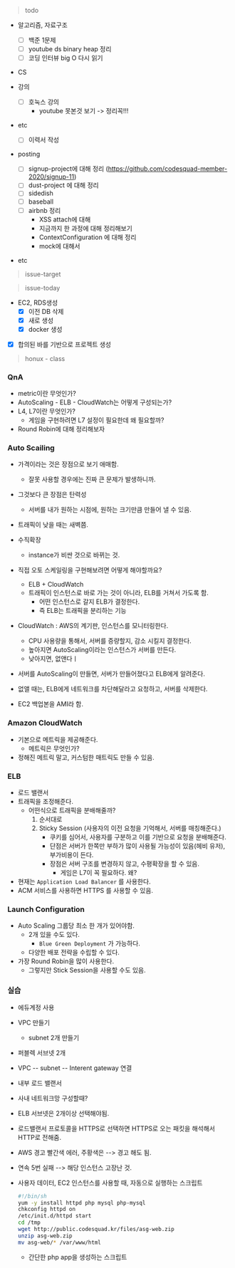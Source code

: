 


> todo

- 알고리즘, 자료구조

  - [ ] 백준 1문제
  - [ ] youtube ds binary heap 정리
  - [ ] 코딩 인터뷰 big O 다시 읽기
- CS
- 강의
  - [ ] 호눅스 강의 
    - youtube 못본것 보기 -> 정리꼭!!!
- etc
  
  - [ ] 이력서 작성



- posting

  - [ ] signup-project에 대해 정리 (https://github.com/codesquad-member-2020/signup-11)
  - [ ] dust-project 에 대해 정리
  - [ ] sidedish
  - [ ] baseball
  - [ ] airbnb 정리
    - XSS attach에 대해
    - 지금까지 한 과정에 대해 정리해보기
    - ContextConfiguration 에 대해 정리
    - mock에 대해서
- etc




> issue-target



> issue-today

- EC2, RDS생성 
  - [x] 이전 DB 삭제
  - [x] 새로 생성
  - [x] docker 생성
- [x] 합의된 바를 기반으로 프로젝트 생성




> honux - class



### QnA

- metric이란 무엇인가?
- AutoScaling - ELB - CloudWatch는 어떻게 구성되는가?
- L4, L7이란 무엇인가?
  - 게임을 구현하려면 L7 설정이 필요한데 왜 필요할까?
- Round Robin에 대해 정리해보자



### Auto Scailing

- 가격이라는 것은 장점으로 보기 애매함. 
  - 잘못 사용할 경우에는 진짜 큰 문제가 발생하니까.
- 그것보다 큰 장점은 탄력성
  - 서버를 내가 원하는 시점에, 원하는 크기만큼 만들어 낼 수 있음.
- 트래픽이 낮을 때는 새벽쯤.

- 수직확장
  - instance가 비싼 것으로 바뀌는 것.

- 직접 오토 스케일링을 구현해보려면 어떻게 해야할까요?
  - ELB + CloudWatch
  - 트래픽이  인스턴스로 바로 가는 것이 아니라, ELB를 거쳐서 가도록 함.
    - 어떤 인스턴스로 갈지 ELB가 결정한다.
    - 즉 ELB는 트래픽을 분리하는 기능

- CloudWatch : AWS의 계기판, 인스턴스를 모니터링한다.
  - CPU 사용량을 통해서, 서버를 증량할지, 감소 시킬지 결정한다.
  - 높아지면 AutoScaling이라는 인스턴스가 서버를 만든다.
  - 낮아지면, 없앤다ㅣ
- 서버를 AutoScaling이 만들면, 서버가 만들어졌다고 ELB에게 알려준다.
- 없앨 때는, ELB에게 네트워크를 차단해달라고 요청하고, 서버를 삭제한다.

- EC2 백업본을 AMI라 함.



### Amazon CloudWatch

- 기본으로 메트릭을 제공해준다.
  - 메트릭은 무엇인가?
- 정해진 메트릭 말고, 커스텀한 매트릭도 만들 수 있음.



### ELB

- 로드 밸랜서
- 트래픽을 조정해준다. 
  - 어떤식으로 트래픽을 분배해줄까?
    1. 순서대로 
    2. Sticky Session (사용자의 이전 요청을 기억해서, 서버를 매칭해준다.)
       - 쿠키를 심어서, 사용자를 구분하고 이를 기반으로 요청을 분배해준다.
       - 단점은 서버가 한쪽만 부하가 많이 사용될 가능성이 있음(헤비 유저), 부가비용이 든다.
       - 장점은 서버 구조를 변경하지 않고, 수평확장을 할 수 있음. 
         - 게임은 L7이 꼭 필요하다. 왜?
- 현재는 `Application Load Balancer` 를 사용한다.
- ACM 서비스를 사용하면 HTTPS 를 사용할 수 있음.





### Launch Configuration

- Auto Scaling 그룹당 최소 한 개가 있어야함.
  - 2개 있을 수도 있다.
    - `Blue Green Deployment` 가 가능하다.
  - 다양한 배포 전략을 수립할 수 있다.
- 가장 Round Robin을 많이 사용한다.
  - 그렇지만 Stick Session을 사용할 수도 있음.



### 실습

- 에듀계정 사용
- VPC 만들기
  
  - subnet 2개 만들기
- 퍼블렉 서브넷 2개
  
- VPC -- subnet -- Interent gateway 연결
  
- 내부 로드 밸랜서
  
- 사내 네트워크망 구성할때?
  
- ELB 서브넷은 2개이상 선택해야됨.
  
- 로드밸랜서 프로토콜을 HTTPS로 선택하면 HTTPS로 오는 패킷을 해석해서 HTTP로 전해줌.
  
- AWS 경고 빨간색 에러, 주황색은 --> 경고 해도 됨.
- 연속 5번 실패 --> 해당 인스턴스 고장난 것.

- 사용자 데이터, EC2 인스턴스를 사용할 때, 자동으로 실행하는 스크립트

  ```bash
  #!/bin/sh
  yum -y install httpd php mysql php-mysql
  chkconfig httpd on
  /etc/init.d/httpd start
  cd /tmp
  wget http://public.codesquad.kr/files/asg-web.zip
  unzip asg-web.zip
  mv asg-web/* /var/www/html
  ```

  - 간단한 php app을 생성하는 스크립트

